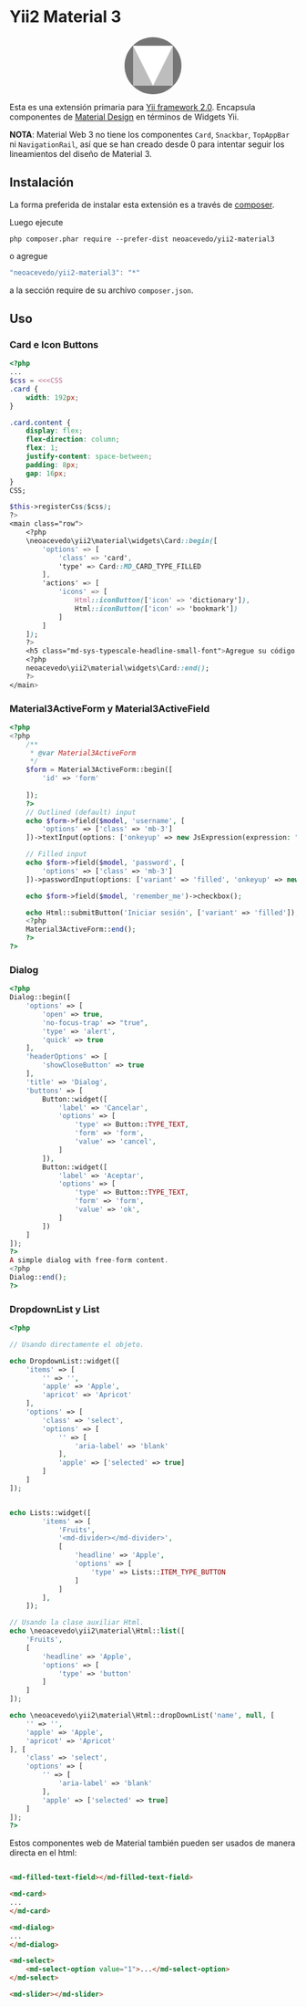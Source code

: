 Yii2 Material 3
============

<p align="center">
<svg width="100" height="100" viewBox="0 0 24 24" xmlns="http://www.w3.org/2000/svg"><circle cx="12" cy="12" fill="#757575" r="12"/><path d="m3.6 3.6h16.8v16.8h-16.8z" fill="#bdbdbd"/><path d="m20.4 3.6-8.4 16.8-8.4-16.8z" fill="#fff"/><path d="m0 0h24v24h-24z" fill="none"/></svg>
</p>

Esta es una extensión primaria para [Yii framework 2.0](https://www.yiiframework.com). Encapsula componentes de [Material Design](https://m3.material.io/) en términos de Widgets Yii.

**NOTA**: Material Web 3 no tiene los componentes `Card`, `Snackbar`, `TopAppBar` ni `NavigationRail`, así que se han creado desde 0 para intentar seguir los lineamientos del diseño de Material 3.

Instalación
------------

La forma preferida de instalar esta extensión es a través de [composer](http://getcomposer.org/download/).

Luego ejecute

```
php composer.phar require --prefer-dist neoacevedo/yii2-material3
```

o agregue

```js
"neoacevedo/yii2-material3": "*"
```

a la sección require de su archivo `composer.json`.

Uso
----

### Card e Icon Buttons

```php
<?php
...
$css = <<<CSS
.card {
    width: 192px;
}

.card.content {
    display: flex;
    flex-direction: column;
    flex: 1;
    justify-content: space-between;
    padding: 8px;
    gap: 16px;
}
CSS;

$this->registerCss($css);
?>
<main class="row">
    <?php
    \neoacevedo\yii2\material\widgets\Card::begin([
        'options' => [
            'class' => 'card', 
            'type' => Card::MD_CARD_TYPE_FILLED
        ],
        'actions' => [
            'icons' => [
                Html::iconButton(['icon' => 'dictionary']),
                Html::iconButton(['icon' => 'bookmark'])
            ]
        ]
    ]);
    ?>
    <h5 class="md-sys-typescale-headline-small-font">Agregue su código espagueti</h5>
    <?php
    neoacevedo\yii2\material\widgets\Card::end();
    ?>
</main>
```

### Material3ActiveForm y Material3ActiveField

```php
<?php
<?php
    /**
     * @var Material3ActiveForm
     */
    $form = Material3ActiveForm::begin([
        'id' => 'form'
        
    ]);
    ?>
    // Outlined (default) input
    echo $form->field($model, 'username', [
        'options' => ['class' => 'mb-3']
    ])->textInput(options: ['onkeyup' => new JsExpression(expression: "if(event.key == 'Enter') { form.submit(); }")]);

    // Filled input
    echo $form->field($model, 'password', [
        'options' => ['class' => 'mb-3']
    ])->passwordInput(options: ['variant' => 'filled', 'onkeyup' => new JsExpression(expression: "if(event.key == 'Enter') { form.submit(); }")]);

    echo $form->field($model, 'remember_me')->checkbox();

    echo Html::submitButton('Iniciar sesión', ['variant' => 'filled']);
    <?php
    Material3ActiveForm::end();
    ?>
?>

```

### Dialog

```php
<?php
Dialog::begin([
    'options' => [
        'open' => true,
        'no-focus-trap' => "true",
        'type' => 'alert',
        'quick' => true
    ],
    'headerOptions' => [
        'showCloseButton' => true
    ],
    'title' => 'Dialog',
    'buttons' => [
        Button::widget([
            'label' => 'Cancelar',
            'options' => [
                'type' => Button::TYPE_TEXT,
                'form' => 'form',
                'value' => 'cancel',
            ]
        ]),
        Button::widget([
            'label' => 'Aceptar',
            'options' => [
                'type' => Button::TYPE_TEXT,
                'form' => 'form',
                'value' => 'ok',
            ]
        ])
    ]
]);
?>
A simple dialog with free-form content.
<?php
Dialog::end();
?>

```

### DropdownList y List

```php
<?php

// Usando directamente el objeto.

echo DropdownList::widget([
    'items' => [
        '' => '',
        'apple' => 'Apple',
        'apricot' => 'Apricot'
    ], 
    'options' => [
        'class' => 'select',
        'options' => [
            '' => [
                'aria-label' => 'blank'
            ],
            'apple' => ['selected' => true]
        ]
    ]
]);


echo Lists::widget([
        'items' => [
            'Fruits',
            '<md-divider></md-divider>',
            [
                'headline' => 'Apple',
                'options' => [
                    'type' => Lists::ITEM_TYPE_BUTTON
                ]
            ]
        ],
    ]);

// Usando la clase auxiliar Html.
echo \neoacevedo\yii2\material\Html::list([
    'Fruits',
    [
        'headline' => 'Apple',
        'options' => [
            'type' => 'button'
        ]
    ]
]);

echo \neoacevedo\yii2\material\Html::dropDownList('name', null, [
    '' => '',
    'apple' => 'Apple',
    'apricot' => 'Apricot'
], [
    'class' => 'select',
    'options' => [
        '' => [
            'aria-label' => 'blank'
        ],
        'apple' => ['selected' => true]
    ]
]);
?>

```

Estos componentes web de Material también pueden ser usados de manera directa en el html:

```html

<md-filled-text-field></md-filled-text-field>

<md-card>
...
</md-card>

<md-dialog>
...
</md-dialog>

<md-select>
    <md-select-option value="1">...</md-select-option>
</md-select>

<md-slider></md-slider>
```
